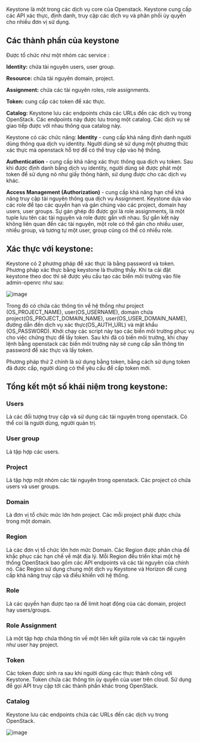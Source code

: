 Keystone là một trong các dịch vụ core của Openstack. Keystone cung cấp các API xác thực, định danh, truy cập các dịch vụ và phân phối ủy quyền cho nhiều đơn vị sử dụng.

## Các thành phần của keystone

Được tổ chức như một nhóm các service :

**Identity:** chứa tài nguyên users, user group.

**Resource:** chứa tài nguyên domain, project.

**Assignment:** chứa các tài nguyên roles, role assignments.

**Token:** cung cấp các token để xác thực.

**Catalog:** Keystone lưu các endpoints chứa các URLs đến các dịch vụ trong OpenStack. Các endpoints này được lưu trong một catalog. Các dịch vụ sẽ giao tiếp được với nhau thông qua catalog này.

Keystone có các chức năng: 
**Identity** - cung cấp khả năng định danh người dùng thông qua dịch vụ identity. Người dùng sẽ sử dụng một phương thức xác thực mà openstack hỗ trợ để có thể truy cập vào hệ thống.

**Authentication** - cung cấp khả năng xác thực thông qua dịch vụ token. Sau khi được định danh bằng dịch vụ identity, người dùng sẽ được phát một token để sử dụng nó như giấy thông hành, sử dụng được cho các dịch vụ khác. 

**Access Management (Authorization)** - cung cấp khả năng hạn chế khả năng truy cập tài nguyên thông qua dịch vụ Assignment. Keystone dựa vào các role để tạo các quyền hạn và gán chúng vào các project, domain hay users, user groups. Sự gán ghép đó được gọi là role assignments, là một tuple lưu tên các tài nguyên và role được gắn với nhau. Sự gắn kết này không liên quan đến các tài nguyên, một role có thể gán cho nhiều user, nhiều group, và tương tự một user, group cũng có thể có nhiều role.

## Xác thực với keystone: 
Keystone có 2 phương pháp để xác thực là bằng password và token. 
Phương pháp xác thực bằng keystone là thường thấy. Khi ta cài đặt keystone theo doc thì sẽ được yêu cầu tạo các biến môi trường vào file admin-openrc như sau: 

![image](https://user-images.githubusercontent.com/79156398/171824083-a75c37e7-a870-46b7-8e8c-e227f44b9c77.png)

Trong đó có chứa các thông tin về hệ thống như project (OS_PROJECT_NAME), user(OS_USERNAME), domain chứa project(OS_PROJECT_DOMAIN_NAME), user(OS_USER_DOMAIN_NAME), đường dẫn đến dịch vụ xác thực(OS_AUTH_URL) và mật khẩu (OS_PASSWORD). Khởi chạy các script này tạo các biến môi trường phục vụ cho việc chứng thực để lấy token. Sau khi đã có biến môi trường, khi chạy lệnh bằng openstack các biến môi trường này sẽ cung cấp sẵn thông tin password để xác thực và lấy token. 

Phương pháp thứ 2 chính là sử dụng bằng token, bằng cách sử dụng token đã được cấp, người dùng có thể yêu cầu để cấp token mới.

## Tổng kết một số khái niệm trong keystone:
### Users
Là các đối tượng truy cập và sử dụng các tài nguyên trong openstack. Có thể coi là người dùng, người quản trị.
### User group
Là tập hợp các users.
### Project
Là tập hợp một nhóm các tài nguyên trong openstack. Các project có chứa users và user groups.
### Domain
Là đơn vị tổ chức mức lớn hơn project. Các mỗi project phải được chứa trong một domain.
### Region 
Là các đơn vị tổ chức lớn hơn mức Domain. Các Region được phân chia để khắc phục các hạn chế về mặt địa lý. Mỗi Region đều triển khai một hệ thống OpenStack bao gồm các API endpoints và các tài nguyên của chính nó. Các Region sử dụng chung một dịch vụ Keystone và Horizon để cung cấp khả năng truy cập và điều khiển với hệ thống. 
### Role
Là các quyền hạn được tạo ra để limit hoạt động của các domain, project hay users/groups.
### Role Assignment 
Là một tập hợp chứa thông tin về một liên kết giữa role và các tài nguyên như user hay project.
### Token 
Các token được sinh ra sau khi người dùng các thực thành công với Keystone. Token chứa các thông tin ủy quyền của user trên cloud. Sử dụng để gọi API truy cập tới các thành phần khác trong OpenStack. 
### Catalog
Keystone lưu các endpoints chứa các URLs đến các dịch vụ trong OpenStack.

![image](https://user-images.githubusercontent.com/79156398/172085008-a315feb5-d3de-4b1f-b63b-7511d6f1639c.png)
